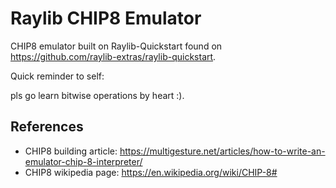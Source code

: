# Raylib CHIP8 Emulator

CHIP8 emulator built on Raylib-Quickstart found on
<https://github.com/raylib-extras/raylib-quickstart>.

Quick reminder to self:

pls go learn bitwise operations by heart :).

## References

- CHIP8 building article: <https://multigesture.net/articles/how-to-write-an-emulator-chip-8-interpreter/>
- CHIP8 wikipedia page: <https://en.wikipedia.org/wiki/CHIP-8#>
